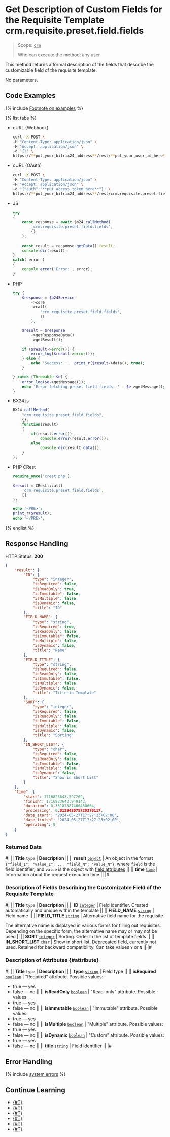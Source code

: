 # Get Description of Custom Fields for the Requisite Template crm.requisite.preset.field.fields

> Scope: [`crm`](../../../../scopes/permissions.md)
>
> Who can execute the method: any user

This method returns a formal description of the fields that describe the customizable field of the requisite template.

No parameters.

## Code Examples

{% include [Footnote on examples](../../../../../_includes/examples.md) %}

{% list tabs %}

- cURL (Webhook)

    ```bash
    curl -X POST \
    -H "Content-Type: application/json" \
    -H "Accept: application/json" \
    -d '{}' \
    https://**put_your_bitrix24_address**/rest/**put_your_user_id_here**/**put_your_webhook_here**/crm.requisite.preset.field.fields
    ```

- cURL (OAuth)

    ```bash
    curl -X POST \
    -H "Content-Type: application/json" \
    -H "Accept: application/json" \
    -d '{"auth":"**put_access_token_here**"}' \
    https://**put_your_bitrix24_address**/rest/crm.requisite.preset.field.fields
    ```

- JS

    ```js
    try
    {
    	const response = await $b24.callMethod(
    		'crm.requisite.preset.field.fields',
    		{}
    	);
    	
    	const result = response.getData().result;
    	console.dir(result);
    }
    catch( error )
    {
    	console.error('Error:', error);
    }
    ```

- PHP

    ```php
    try {
        $response = $b24Service
            ->core
            ->call(
                'crm.requisite.preset.field.fields',
                []
            );
    
        $result = $response
            ->getResponseData()
            ->getResult();
    
        if ($result->error()) {
            error_log($result->error());
        } else {
            echo 'Success: ' . print_r($result->data(), true);
        }
    
    } catch (Throwable $e) {
        error_log($e->getMessage());
        echo 'Error fetching preset field fields: ' . $e->getMessage();
    }
    ```

- BX24.js

    ```js
    BX24.callMethod(
        "crm.requisite.preset.field.fields",
        {},
        function(result)
        {
            if(result.error())
                console.error(result.error());
            else
                console.dir(result.data());
        }
    );
    ```

- PHP CRest

    ```php
    require_once('crest.php');

    $result = CRest::call(
        'crm.requisite.preset.field.fields',
        []
    );

    echo '<PRE>';
    print_r($result);
    echo '</PRE>';
    ```

{% endlist %}

## Response Handling

HTTP Status: **200**

```json
{
    "result": {
        "ID": {
            "type": "integer",
            "isRequired": false,
            "isReadOnly": true,
            "isImmutable": false,
            "isMultiple": false,
            "isDynamic": false,
            "title": "ID"
        },
        "FIELD_NAME": {
            "type": "string",
            "isRequired": true,
            "isReadOnly": false,
            "isImmutable": false,
            "isMultiple": false,
            "isDynamic": false,
            "title": "Name"
        },
        "FIELD_TITLE": {
            "type": "string",
            "isRequired": false,
            "isReadOnly": false,
            "isImmutable": false,
            "isMultiple": false,
            "isDynamic": false,
            "title": "Title in Template"
        },
        "SORT": {
            "type": "integer",
            "isRequired": false,
            "isReadOnly": false,
            "isImmutable": false,
            "isMultiple": false,
            "isDynamic": false,
            "title": "Sorting"
        },
        "IN_SHORT_LIST": {
            "type": "char",
            "isRequired": false,
            "isReadOnly": false,
            "isImmutable": false,
            "isMultiple": false,
            "isDynamic": false,
            "title": "Show in Short List"
        }
    },
    "time": {
        "start": 1716823643.597269,
        "finish": 1716823643.949143,
        "duration": 0.35187387466430664,
        "processing": 0.012942075729370117,
        "date_start": "2024-05-27T17:27:23+02:00",
        "date_finish": "2024-05-27T17:27:23+02:00",
        "operating": 0
    }
}
```

### Returned Data

#|
|| **Title**
`type` | **Description** ||
|| **result**
[`object`](../../../../data-types.md) | An object in the format `{"field_1": "value_1", ... "field_N": "value_N"}`, where `field` is the field identifier, and `value` is the object with [field attributes](#attribute) ||
|| **time**
[`time`](../../../../data-types.md) | Information about the request execution time ||
|#

### Description of Fields Describing the Customizable Field of the Requisite Template

#|
||  **Title**
`type` | **Description** ||
|| **ID**
[`integer`](../../../../data-types.md) | Field identifier. Created automatically and unique within the template ||
|| **FIELD_NAME**
[`string`](../../../../data-types.md) | Field name ||
|| **FIELD_TITLE**
[`string`](../../../../data-types.md) | Alternative field name for the requisite.

The alternative name is displayed in various forms for filling out requisites. Depending on the specific form, the alternative name may or may not be used 
||
|| **SORT**
[`integer`](../../../../data-types.md) | Sorting. Order in the list of template fields ||
|| **IN_SHORT_LIST**
[`char`](../../../../data-types.md) | Show in short list. Deprecated field, currently not used. Retained for backward compatibility. Can take values `Y` or `N` ||
|#

### Description of Attributes {#attribute}

#|
|| **Title**
`type` | **Description** ||
|| **type**
[`string`](../../../../data-types.md) | Field type ||
|| **isRequired**
[`boolean`](../../../../data-types.md) | "Required" attribute. Possible values:
- true — yes
- false — no
||
|| **isReadOnly**
[`boolean`](../../../../data-types.md) | "Read-only" attribute. Possible values:
- true — yes
- false — no 
||
|| **isImmutable**
[`boolean`](../../../../data-types.md) | "Immutable" attribute. Possible values:
- true — yes
- false — no 
||
|| **isMultiple**
[`boolean`](../../../../data-types.md) | "Multiple" attribute. Possible values:
- true — yes
- false — no
||
|| **isDynamic**
[`boolean`](../../../../data-types.md) | "Custom" attribute. Possible values:
- true — yes
- false — no 
||
|| **title**
[`string`](../../../../data-types.md) | Field identifier ||
|#

## Error Handling

{% include [system errors](../../../../../_includes/system-errors.md) %}

## Continue Learning

- [{#T}](./crm-requisite-preset-field-add.md)
- [{#T}](./crm-requisite-preset-field-update.md)
- [{#T}](./crm-requisite-preset-field-available-to-add.md)
- [{#T}](./crm-requisite-preset-field-get.md)
- [{#T}](./crm-requisite-preset-field-list.md)
- [{#T}](./crm-requisite-preset-field-delete.md)